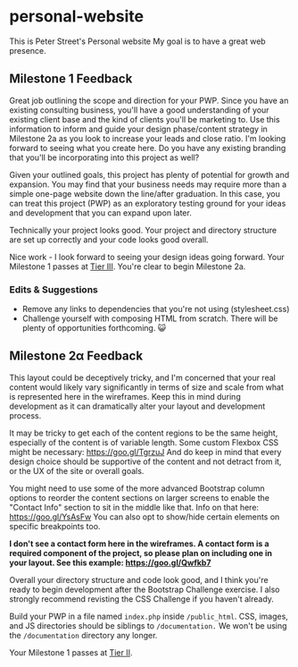 # personal-website
This is Peter Street's Personal website
My goal is to have a great web presence.

## Milestone 1 Feedback
Great job outlining the scope and direction for your PWP. Since you have an existing consulting business, you'll have a good understanding of your existing client base and the kind of clients you'll be marketing to. Use this information to inform and guide your design phase/content strategy in Milestone 2a as you look to increase your leads and close ratio. I'm looking forward to seeing what you create here. Do you have any existing branding that you'll be incorporating into this project as well?

Given your outlined goals, this project has plenty of potential for growth and expansion. You may find that your business needs may require more than a simple one-page website down the line/after graduation. In this case, you can treat this project (PWP) as an exploratory testing ground for your ideas and development that you can expand upon later.

Technically your project looks good. Your project and directory structure are set up correctly and your code looks good overall.

Nice work - I look forward to seeing your design ideas going forward. Your Milestone 1 passes at [Tier III](https://bootcamp-coders.cnm.edu/projects/personal/rubric/). You're clear to begin Milestone 2a.

### Edits &amp; Suggestions
- Remove any links to dependencies that you're not using (stylesheet.css)
- Challenge yourself with composing HTML from scratch. There will be plenty of opportunities forthcoming. :smiley_cat:

## Milestone 2&alpha; Feedback
This layout could be deceptively tricky, and I'm concerned that your real content would likely vary significantly in terms of  size and scale from what is represented here in the wireframes. Keep this in mind during development as it can dramatically alter your layout and development process.

It may be tricky to get each of the content regions to be the same height, especially of the content is of variable length. Some custom Flexbox CSS might be necessary: https://goo.gl/TgrzuJ And do keep in mind that every design choice should be supportive of the content and not detract from it, or the UX of the site or overall goals.

You might need to use some of the more advanced Bootstrap column options to reorder the content sections on larger screens to enable the "Contact Info" section to sit in the middle like that. Info on that here: https://goo.gl/YsAsFw You can also opt to show/hide certain elements on specific breakpoints too.

**I don't see a contact form here in the wireframes. A contact form is a required component of the project, so please plan on including one in your layout. See this example: https://goo.gl/Qwfkb7**

Overall your directory structure and code look good, and I think you're ready to begin development after the Bootstrap Challenge exercise. I also strongly recommend revisting the CSS Challenge if you haven't already.

Build your PWP in a file named `index.php` inside `/public_html`. CSS, images, and JS directories should be siblings to `/documentation.` We won't be using the `/documentation` directory any longer.

Your Milestone 1 passes at [Tier II](https://bootcamp-coders.cnm.edu/projects/personal/rubric/).
